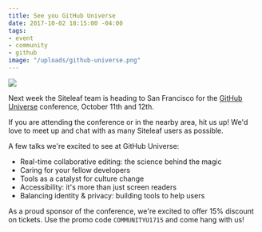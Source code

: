 ```yaml
---
title: See you GitHub Universe
date: 2017-10-02 18:15:00 -04:00
tags:
- event
- community
- github
image: "/uploads/github-universe.png"
---
```


![](/uploads/github-universe.png)

Next week the Siteleaf team is heading to San Francisco for the [GitHub Universe](https://githubuniverse.com) conference, October 11th and 12th.

If you are attending the conference or in the nearby area, hit us up! We'd love to meet up and chat with as many Siteleaf users as possible.

A few talks we're excited to see at GitHub Universe:
- Real-time collaborative editing: the science behind the magic
- Caring for your fellow developers
- Tools as a catalyst for culture change
- Accessibility: it's more than just screen readers
- Balancing identity & privacy: building tools to help users

As a proud sponsor of the conference, we're excited to offer 15% discount on tickets. Use the promo code `COMMUNITYU1715` and come hang with us!